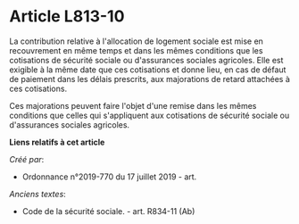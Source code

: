 # Article L813-10

La contribution relative à l'allocation de logement sociale est mise en recouvrement en même temps et dans les mêmes
conditions que les cotisations de sécurité sociale ou d'assurances sociales agricoles. Elle est exigible à la même date que
ces cotisations et donne lieu, en cas de défaut de paiement dans les délais prescrits, aux majorations de retard attachées à
ces cotisations.

Ces majorations peuvent faire l'objet d'une remise dans les mêmes conditions que celles qui s'appliquent aux cotisations de
sécurité sociale ou d'assurances sociales agricoles.

**Liens relatifs à cet article**

_Créé par_:

  - Ordonnance n°2019-770 du 17 juillet 2019 - art.

_Anciens textes_:

  - Code de la sécurité sociale. - art. R834-11 (Ab)
